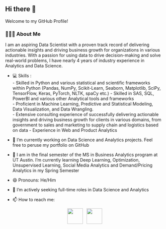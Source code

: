 <h2> Hi there 👋  </h2>
Welcome to my GitHub Profile!
<h3> 👨🏻‍💻 About Me </h3>

I am an aspiring Data Scientist with a proven track record of delivering actionable insights and driving business growth for organizations in various industries. With a passion for using data to drive decision-making and solve real-world problems, I have nearly 4 years of industry experience in Analytics and Data Science.
- 💻 Skills :  
       - Skilled in Python and various statistical and scientific frameworks within Python (Pandas, NumPy, Scikit-Learn, Seaborn, Matplotlib,  SciPy, TensorFlow, Keras,            PyTorch, NLTK, spaCy etc.) 
       - Skilled in SAS, SQL, PowerBI and various other Analytical tools and frameworks       
       - Proficient in Machine Learning, Predictive and Statistical Modeling, Data Visualization, and Data Wrangling.  
       - Extensive consulting experience of successfully delivering actionable insights and driving business growth for clients in various domains, from government to            sales and marketing to supply chain and logistics based on data
       - Experience in Web and Product Analytics
       
  
- 🔭 I’m currently working on Data Science and Analytics projects. Feel free to peruse my portfolio on GitHub
- 🌱 I am in the final semester of the MS in Business Analytics program at UT Austin. I’m currently learning Deep Learning, Optimization, Unsupervised Learning, Social Media Analytics and Demand/Pricing Analytics in my Spring Semester
- 😄 Pronouns: He/Him
- 👯 I’m actively seeking full-time roles in Data Science and Analytics
- 📫 How to reach me: 
<p align="center">  
&nbsp; <a href="https://www.linkedin.com/in/parthiv-borgohain/" target="_blank" rel="noopener noreferrer"><img src="https://img.icons8.com/plasticine/100/000000/linkedin.png" width="50" /></a>
&nbsp; <a href="mailto:parthiv.borgohain@utexas.edu" target="_blank" rel="noopener noreferrer"><img src="https://img.icons8.com/plasticine/100/000000/gmail.png"  width="50" /></a>
</p>
